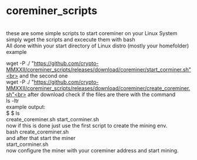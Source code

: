 # coreminer_scripts
<br>
these are some simple scripts to start coreminer on your Linux System<br>
simply wget the scripts and excecute them with bash<br>
All done within your start directory of Linux distro (mostly your homefolder)<br>
example<br>

wget -P ./ "https://github.com/crypto-MMXXII/coreminer_scripts/releases/download/coreminer/start_corminer.sh"<br>
and the second one<br>
wget -P ./ "https://github.com/crypto-MMXXII/coreminer_scripts/releases/download/coreminer/create_coreminer.sh"<br>
after download check if the files are there with the command <br>
ls -ltr<br>
example output:<br>
$ $ ls<br>
create_coreminer.sh  start_corminer.sh<br>
now if this is done just use the first script to create the mining env.<br>
bash create_coreminer.sh<br>
and after that start the miner<br>
start_corminer.sh<br>
now configure the miner with your coreminer address and start mining. <br>
